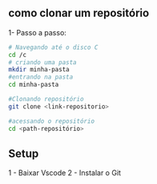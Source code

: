 ## como clonar um repositório

1- Passo a passo:

```bash
# Navegando até o disco C
cd /c
# criando uma pasta
mkdir minha-pasta
#entrando na pasta 
cd minha-pasta

#Clonando repositório
git clone <link-repositorio>

#acessando o repositório
cd <path-repositório>

```


## Setup

1 - Baixar Vscode
2 - Instalar o Git